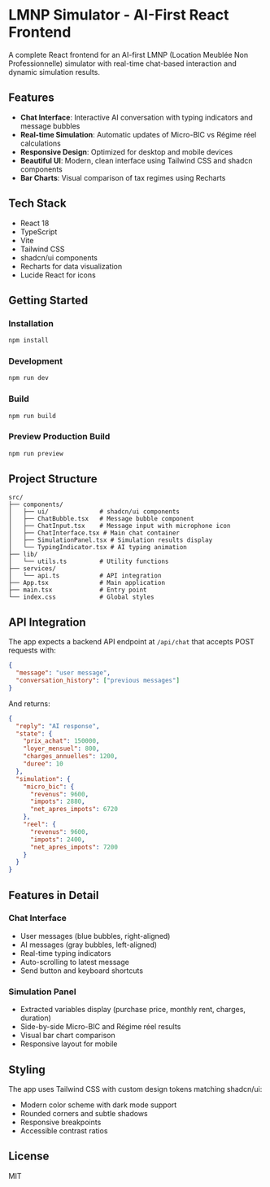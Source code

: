# LMNP Simulator - AI-First React Frontend

A complete React frontend for an AI-first LMNP (Location Meublée Non Professionnelle) simulator with real-time chat-based interaction and dynamic simulation results.

## Features

- **Chat Interface**: Interactive AI conversation with typing indicators and message bubbles
- **Real-time Simulation**: Automatic updates of Micro-BIC vs Régime réel calculations
- **Responsive Design**: Optimized for desktop and mobile devices
- **Beautiful UI**: Modern, clean interface using Tailwind CSS and shadcn components
- **Bar Charts**: Visual comparison of tax regimes using Recharts

## Tech Stack

- React 18
- TypeScript
- Vite
- Tailwind CSS
- shadcn/ui components
- Recharts for data visualization
- Lucide React for icons

## Getting Started

### Installation

```bash
npm install
```

### Development

```bash
npm run dev
```

### Build

```bash
npm run build
```

### Preview Production Build

```bash
npm run preview
```

## Project Structure

```
src/
├── components/
│   ├── ui/              # shadcn/ui components
│   ├── ChatBubble.tsx   # Message bubble component
│   ├── ChatInput.tsx    # Message input with microphone icon
│   ├── ChatInterface.tsx # Main chat container
│   ├── SimulationPanel.tsx # Simulation results display
│   └── TypingIndicator.tsx # AI typing animation
├── lib/
│   └── utils.ts         # Utility functions
├── services/
│   └── api.ts           # API integration
├── App.tsx              # Main application
├── main.tsx             # Entry point
└── index.css            # Global styles
```

## API Integration

The app expects a backend API endpoint at `/api/chat` that accepts POST requests with:

```json
{
  "message": "user message",
  "conversation_history": ["previous messages"]
}
```

And returns:

```json
{
  "reply": "AI response",
  "state": {
    "prix_achat": 150000,
    "loyer_mensuel": 800,
    "charges_annuelles": 1200,
    "duree": 10
  },
  "simulation": {
    "micro_bic": {
      "revenus": 9600,
      "impots": 2880,
      "net_apres_impots": 6720
    },
    "reel": {
      "revenus": 9600,
      "impots": 2400,
      "net_apres_impots": 7200
    }
  }
}
```

## Features in Detail

### Chat Interface
- User messages (blue bubbles, right-aligned)
- AI messages (gray bubbles, left-aligned)
- Real-time typing indicators
- Auto-scrolling to latest message
- Send button and keyboard shortcuts

### Simulation Panel
- Extracted variables display (purchase price, monthly rent, charges, duration)
- Side-by-side Micro-BIC and Régime réel results
- Visual bar chart comparison
- Responsive layout for mobile

## Styling

The app uses Tailwind CSS with custom design tokens matching shadcn/ui:
- Modern color scheme with dark mode support
- Rounded corners and subtle shadows
- Responsive breakpoints
- Accessible contrast ratios

## License

MIT
